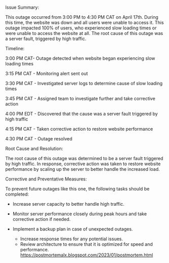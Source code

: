  Issue Summary: 

This outage occurred from 3:00 PM to 4:30 PM CAT on April 17th. During this time, the website was down and all users were unable to access it. This outage impacted 100% of users, who experienced slow loading times or were unable to access the website at all. The root cause of this outage was a server fault, triggered by high traffic.  

Timeline:  

 3:00 PM CAT- Outage detected when website began experiencing slow loading times 

  3:15 PM CAT - Monitoring alert sent out

  3:30 PM CAT - Investigated server logs to determine cause of slow loading times 

  3:45 PM CAT - Assigned team to investigate further and take corrective action

  4:00 PM EDT - Discovered that the cause was a server fault triggered by high traffic

  4:15 PM CAT - Taken corrective action to restore website performance  

  4:30 PM CAT - Outage resolved

  Root Cause and Resolution:  

The root cause of this outage was determined to be a server fault triggered by high traffic. In response, corrective action was taken to restore website performance by scaling up the server to better handle the increased load.  

Corrective and Preventative Measures:  


To prevent future outages like this one, the following tasks should be completed: 

  - Increase server capacity to better handle high traffic. 

  - Monitor server performance closely during peak hours and take corrective action if needed.  

- Implement a backup plan in case of unexpected outages. 

  - Increase response times for any potential issues. 
  - Review architecture to ensure that it is optimized for speed and performance.
  https://postmortemalx.blogspot.com/2023/01/postmortem.html